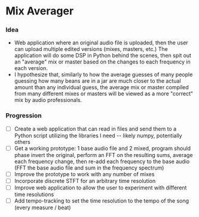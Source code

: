 # Mix Averager
### Idea
- Web application where an original audio file is uploaded, then the user can upload multiple edited versions (mixes, masters, etc.) The application will do some DSP in Python behind the scenes, then spit out an "average" mix or master based on the changes to each frequency in each version.
- I hypothesize that, similarly to how the average guesses of many people guessing how many beans are in a jar are much closer to the actual amount than any individual guess, the average mix or master compiled from many different mixes or masters will be viewed as a more "correct" mix by audio professionals.

### Progression
- [ ] Create a web application that can read in files and send them to a Python script utilizing the libraries I need -- likely numpy, potentially others
- [ ] Get a working prototype: 1 base audio file and 2 mixed, program should phase invert the original, perform an FFT on the resulting sums, average each frequency change, then re-add each frequency to the base audio (FFT the base audio file and sum in the frequency spectrum)
- [ ] Improve the prototype to work with any number of mixes
- [ ] Incorporate discrete STFT for an arbitrary time resolution
- [ ] Improve web application to allow the user to experiment with different time resolutions
- [ ] Add tempo-tracking to set the time resolution to the tempo of the song (every measure / beat)
